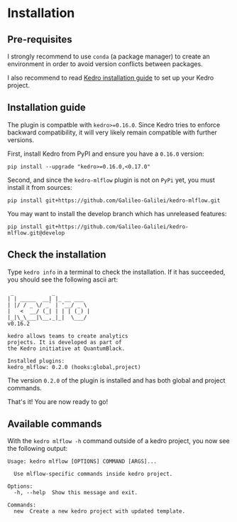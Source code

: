 # Installation
## Pre-requisites
I strongly recommend to use ``conda`` (a package manager) to create an environment in order to avoid version conflicts between packages.

I also recommend to read [Kedro installation guide](https://kedro.readthedocs.io/en/stable/02_getting_started/01_prerequisites.html) to set up your Kedro project.

## Installation guide
The plugin is compatble with ``kedro>=0.16.0``. Since Kedro tries to enforce backward compatibility, it will very likely remain compatible with further versions.

First, install Kedro from PyPI and ensure you have a ``0.16.0`` version:
```{bash}
pip install --upgrade "kedro>=0.16.0,<0.17.0"
```

Second, and since the ``kedro-mlflow`` plugin is not on ``PyPi`` yet, you must install it from sources:
```{bash}
pip install git+https://github.com/Galileo-Galilei/kedro-mlflow.git
```

You may want to install the develop branch which has unreleased features:
```{bash}
pip install git+https://github.com/Galileo-Galilei/kedro-mlflow.git@develop
```
## Check the installation
Type  ``kedro info`` in a terminal to check the installation. If it has succeeded, you should see the following ascii art:
```{bash}
 _            _
| | _____  __| |_ __ ___
| |/ / _ \/ _` | '__/ _ \
|   <  __/ (_| | | | (_) |
|_|\_\___|\__,_|_|  \___/
v0.16.2

kedro allows teams to create analytics
projects. It is developed as part of
the Kedro initiative at QuantumBlack.

Installed plugins:
kedro_mlflow: 0.2.0 (hooks:global,project)
```
The version ``0.2.0`` of the plugin is installed and has both global and project commands.

That's it! You are now ready to go!

## Available commands
With the ``kedro mlflow -h`` command outside of a kedro project, you now see the following output:

```{bash}
Usage: kedro mlflow [OPTIONS] COMMAND [ARGS]...

  Use mlflow-specific commands inside kedro project.

Options:
  -h, --help  Show this message and exit.

Commands:
  new  Create a new kedro project with updated template.
```
